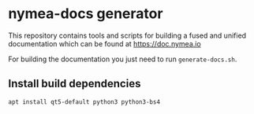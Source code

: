 # nymea-docs generator

This repository contains tools and scripts for building a fused and unified documentation which can be found at https://doc.nymea.io

For building the documentation you just need to run `generate-docs.sh`.

## Install build dependencies

    apt install qt5-default python3 python3-bs4
